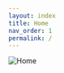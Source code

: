 ```yaml
---
layout: index
title: Home
nav_order: 1
permalink: /
---
```


![Home](https://github.com/han-chunsik/books/assets/163226671/30469508-8e43-43ba-abbb-af49f5d9f7a4)

